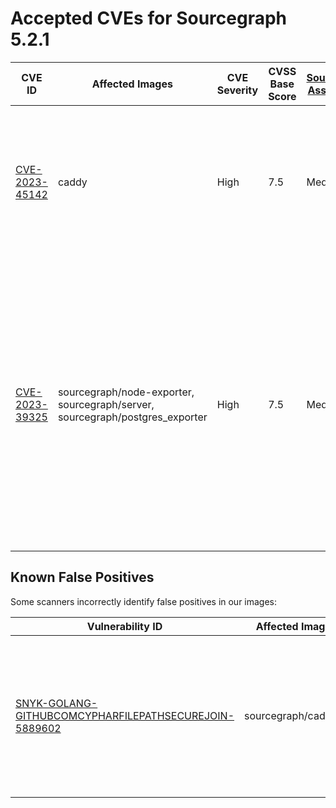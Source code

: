 # Accepted CVEs for Sourcegraph 5.2.1

| CVE ID | Affected Images | CVE Severity | CVSS Base Score | [Sourcegraph Assessment](../../../engineering/dev/policies/vulnerability-management-policy.md#severity-levels) | CVSS Environmental Score | Details |
| ------ | --------------- | ------------ | --------------- | -------------------------------------------------------------------------------------------------------------- | ------------------------ | ------- |
| [CVE-2023-45142](https://nvd.nist.gov/vuln/detail/CVE-2023-45142)| caddy| High| 7.5| Medium | 5.7 | There is currently no patched version for Caddy available that resolves this issue. We will update once the patch is available. |
| [CVE-2023-39325](https://access.redhat.com/security/cve/cve-2023-39325)| sourcegraph/node-exporter, sourcegraph/server, sourcegraph/postgres_exporter| High| 7.5 | Medium | 4.7 | The services that are vulnerable to this issue are typically not exposed on the internet. The likelihood of exploitation is low and this does not have a significant impact on the security of the instance. The issue is not present in Sourcegraph itself. |

## Known False Positives

Some scanners incorrectly identify false positives in our images:

| Vulnerability ID                                                                                                                             | Affected Images      | Note                                                                                                                          |
| -------------------------------------------------------------------------------------------------------------------------------------------- | -------------------- | ----------------------------------------------------------------------------------------------------------------------------- |
| [SNYK-GOLANG-GITHUBCOMCYPHARFILEPATHSECUREJOIN-5889602](https://security.snyk.io/vuln/SNYK-GOLANG-GITHUBCOMCYPHARFILEPATHSECUREJOIN-5889602) | sourcegraph/cadvisor | This potential security issue only affects `filepath-securejoin` when used on Windows - all Sourcegraph deployments use Linux |
